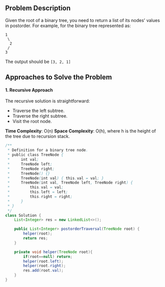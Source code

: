 ## Problem Description

Given the root of a binary tree, you need to return a list of its nodes' values in postorder. For example, for the binary tree represented as:
```
1 
 \ 
  2 
 / 
3
```
The output should be `[3, 2, 1]`

## Approaches to Solve the Problem

#### 1. Recursive Approach

The recursive solution is straightforward:

- Traverse the left subtree.
- Traverse the right subtree.
- Visit the root node.

**Time Complexity**: O(n)
**Space Complexity**: O(h), where h is the height of the tree due to recursion stack.

```java
/**
 * Definition for a binary tree node.
 * public class TreeNode {
 *     int val;
 *     TreeNode left;
 *     TreeNode right;
 *     TreeNode() {}
 *     TreeNode(int val) { this.val = val; }
 *     TreeNode(int val, TreeNode left, TreeNode right) {
 *         this.val = val;
 *         this.left = left;
 *         this.right = right;
 *     }
 * }
 */
class Solution {
    List<Integer> res = new LinkedList<>();

    public List<Integer> postorderTraversal(TreeNode root) {
        helper(root);
        return res; 
    }

    private void helper(TreeNode root){
        if(root==null) return;
        helper(root.left);
        helper(root.right);
        res.add(root.val);
    }
}
```

